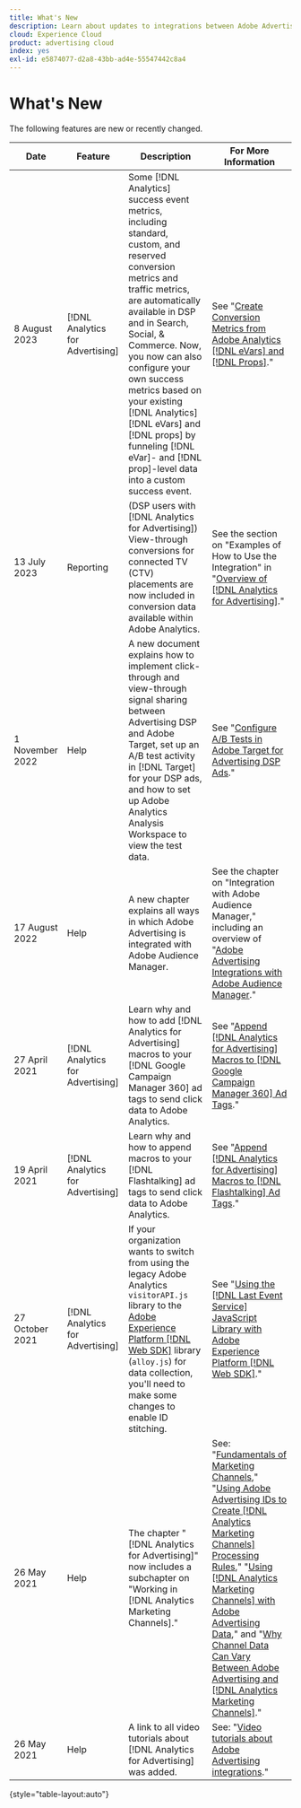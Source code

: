 ```yaml
---
title: What's New
description: Learn about updates to integrations between Adobe Advertising and other products and services in Adobe Experience Cloud.
cloud: Experience Cloud
product: advertising cloud
index: yes
exl-id: e5874077-d2a8-43bb-ad4e-55547442c8a4
---
```

# What's New

The following features are new or recently changed.

| Date | Feature | Description | For More Information |
| ---- | ------- | ----------- | -------------------- |
| 8 August 2023 | [!DNL Analytics for Advertising] | Some [!DNL Analytics] success event metrics, including standard, custom, and reserved conversion metrics and traffic metrics, are automatically available in DSP and in Search, Social, & Commerce. Now, you now can also configure your own success metrics based on your existing [!DNL Analytics] [!DNL eVars] and [!DNL props] by funneling [!DNL eVar]- and [!DNL prop]-level data into a custom success event. | See "[Create Conversion Metrics from Adobe Analytics [!DNL eVars] and [!DNL Props]](/help/integrations/analytics/conversion-metrics-from-evars.md)." |
| 13 July 2023 | Reporting | (DSP users with [!DNL Analytics for Advertising]) View-through conversions for connected TV (CTV) placements are now included in conversion data available within Adobe Analytics. | See the section on "Examples of How to Use the Integration" in "[Overview of [!DNL Analytics for Advertising]](/help/integrations/analytics/overview.md#integration-examples)." |
| 1 November 2022 | Help | A new document explains how to implement click-through and view-through signal sharing between Advertising DSP and Adobe Target, set up an A/B test activity in [!DNL Target] for your DSP ads, and how to set up Adobe Analytics Analysis Workspace to view the test data. | See "[Configure A/B Tests in Adobe Target for Advertising DSP Ads](/help/integrations/target/ab-tests-dsp.md)." |
| 17 August 2022 | Help  | A new chapter explains all ways in which Adobe Advertising is integrated with Adobe Audience Manager. | See the chapter on "Integration with Adobe Audience Manager," including an overview of "[Adobe Advertising Integrations with Adobe Audience Manager](/help/integrations/audience-manager/overview.md)." |
| 27 April 2021 | [!DNL Analytics for Advertising] | Learn why and how to add [!DNL Analytics for Advertising] macros to your [!DNL Google Campaign Manager 360] ad tags to send click data to Adobe Analytics. | See "[Append [!DNL Analytics for Advertising] Macros to [!DNL Google Campaign Manager 360] Ad Tags](/help/integrations/analytics/macros-google-campaign-manager.md)." |
| 19 April 2021 | [!DNL Analytics for Advertising] | Learn why and how to append macros to your [!DNL Flashtalking] ad tags to send click data to Adobe Analytics. | See "[Append [!DNL Analytics for Advertising] Macros to [!DNL Flashtalking] Ad Tags](/help/integrations/analytics/macros-flashtalking.md)." |
| 27 October 2021 | [!DNL Analytics for Advertising] | If your organization wants to switch from using the legacy Adobe Analytics `visitorAPI.js` library to the [Adobe Experience Platform [!DNL Web SDK]](https://experienceleague.adobe.com/docs/experience-platform/edge/home.html) library (`alloy.js`) for data collection, you'll need to make some changes to enable ID stitching. | See "[Using the [!DNL Last Event Service] JavaScript Library with Adobe Experience Platform [!DNL Web SDK]](/help/integrations/analytics/web-sdk.md)." |
| 26 May 2021 | Help | The chapter "[!DNL Analytics for Advertising]" now includes a subchapter on "Working in [!DNL Analytics Marketing Channels]." | See: "[Fundamentals of Marketing Channels](/help/integrations/analytics/marketing-channels/mc-overview.md)," "[Using Adobe Advertising IDs to Create [!DNL Analytics Marketing Channels] Processing Rules](/help/integrations/analytics/marketing-channels/mc-ids.md)," "[Using [!DNL Analytics Marketing Channels] with Adobe Advertising Data](/help/integrations/analytics/marketing-channels/mc-ac-data.md)," and "[Why Channel Data Can Vary Between Adobe Advertising and [!DNL Analytics Marketing Channels]](/help/integrations/analytics/marketing-channels/mc-data-variances.md)." |
| 26 May 2021 | Help | A link to all video tutorials about [!DNL Analytics for Advertising] was added. | See: "[Video tutorials about Adobe Advertising integrations](https://experienceleague.adobe.com/docs/advertising-learn/tutorials/overview.html)." |

{style="table-layout:auto"}

<!-- At some point, just make this an overview page instead?

Adobe Advertising is integrated with the following Adobe Experience Cloud products:

* [Adobe Analytics](/help/integrations/analytics/overview.md)

* Adobe Audience Manager

* Adobe Campaign (Adobe Advertising Search only)

 -->
